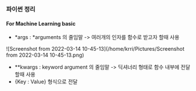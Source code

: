 ### 파이썬 정리

#### For Machine Learning basic

* *args : *arguments 의 줄임말 -> 여러개의 인자를 함수로 받고자 할때 사용



![Screenshot from 2022-03-14 10-45-13](/home/krri/Pictures/Screenshot from 2022-03-14 10-45-13.png)

* **kwargs : keyword argument 의 줄임말 -> 딕셔너리 형태로 함수 내부에 전달 할때 사용
* {Key : Value} 형식으로 전달
